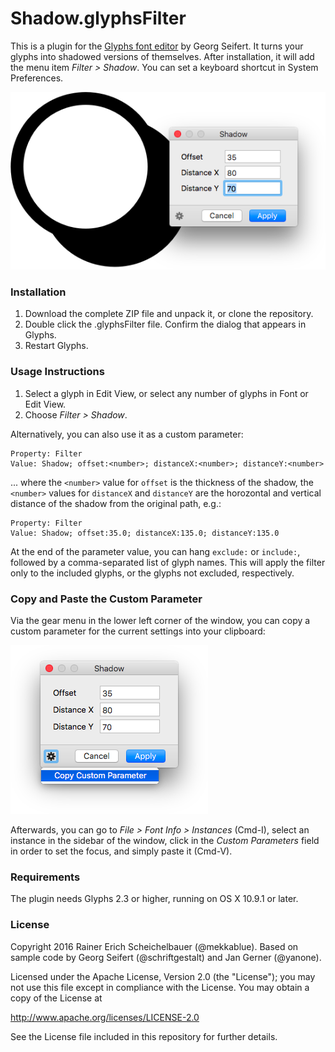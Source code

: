 # Shadow.glyphsFilter

This is a plugin for the [Glyphs font editor](http://glyphsapp.com/) by Georg Seifert.
It turns your glyphs into shadowed versions of themselves. After installation, it will add the menu item *Filter > Shadow*. You can set a keyboard shortcut in System Preferences.

![Shadowing a circle.](Shadow.png "Circle Shadow")

### Installation

1. Download the complete ZIP file and unpack it, or clone the repository.
2. Double click the .glyphsFilter file. Confirm the dialog that appears in Glyphs.
3. Restart Glyphs.

### Usage Instructions

1. Select a glyph in Edit View, or select any number of glyphs in Font or Edit View.
2. Choose *Filter > Shadow*.

Alternatively, you can also use it as a custom parameter:

	Property: Filter
	Value: Shadow; offset:<number>; distanceX:<number>; distanceY:<number>

... where the `<number>` value for `offset` is the thickness of the shadow, the `<number>` values for `distanceX` and `distanceY` are the horozontal and vertical distance of the shadow from the original path, e.g.:
	
	Property: Filter
	Value: Shadow; offset:35.0; distanceX:135.0; distanceY:135.0

At the end of the parameter value, you can hang `exclude:` or `include:`, followed by a comma-separated list of glyph names. This will apply the filter only to the included glyphs, or the glyphs not excluded, respectively.

### Copy and Paste the Custom Parameter

Via the gear menu in the lower left corner of the window, you can copy a custom parameter for the current settings into your clipboard:

![Copying a Shadow parameter into the clipboard.](ShadowParameter.png "Open the gear menu for copying the custom parameter into the clipboard.")

Afterwards, you can go to *File > Font Info > Instances* (Cmd-I), select an instance in the sidebar of the window, click in the *Custom Parameters* field in order to set the focus, and simply paste it (Cmd-V).

### Requirements

The plugin needs Glyphs 2.3 or higher, running on OS X 10.9.1 or later.

### License

Copyright 2016 Rainer Erich Scheichelbauer (@mekkablue).
Based on sample code by Georg Seifert (@schriftgestalt) and Jan Gerner (@yanone).

Licensed under the Apache License, Version 2.0 (the "License");
you may not use this file except in compliance with the License.
You may obtain a copy of the License at

http://www.apache.org/licenses/LICENSE-2.0

See the License file included in this repository for further details.
